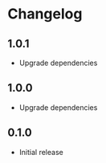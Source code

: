 # Changelog

## 1.0.1

- Upgrade dependencies

## 1.0.0

- Upgrade dependencies

## 0.1.0

- Initial release
